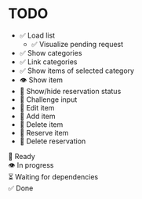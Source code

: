 TODO
====

* ✅ Load list  
    * ✅ Visualize pending request  
* ✅ Show categories  
* ✅ Link categories  
* ✅ Show items of selected category  
* 👁️ Show item  
* 📎 Show/hide reservation status  
* 📎 Challenge input  
* 📎 Edit item  
* 📎 Add item  
* 📎 Delete item  
* 📎 Reserve item  
* 📎 Delete reservation  

📎 Ready  
👁️ In progress  
⏳ Waiting for dependencies  
✅ Done  
